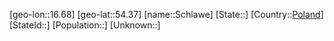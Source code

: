 ﻿---
location: [54.37,16.68]
type: City
tags:
- geo/City


SpocWebEntityId: 34026
isDeleted: false
confidential: public

---
[geo-lon::16.68]
[geo-lat::54.37]
[name::Schlawe]
[State::]
[Country::[Poland](geo/Continent/Europe/Poland.md)]
[StateId::]
[Population::]
[Unknown::]

